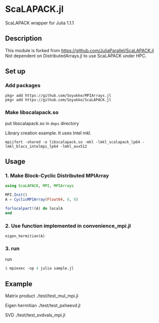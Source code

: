 # ScaLAPACK.jl

ScaLAPACK wrapper for Julia 1.1.1

## Description

This module is forked from <https://github.com/JuliaParallel/ScaLAPACK.jl>
Not dependent on DistributedArrays.jl to use ScaLAPACK under HPC.



## Set up

### Add packages

```
pkg> add https://github.com/Soyukke/MPIArrays.jl
pkg> add https://github.com/Soyukke/ScaLAPACK.jl
```

### Make libscalapack.so

put libscalapack.so in `deps` directory

Library creation example. It uses Intel mkl.
```
mpiifort -shared -o libscalapack.so -mkl -lmkl_scalapack_lp64 -lmkl_blacs_intelmpi_lp64 -lmkl_avx512
```



## Usage

### 1. Make Block-Cyclic Distributed MPIArray

```julia
using ScaLAPACK, MPI, MPIArrays

MPI.Init()
A = CyclicMPIArray(Float64, 8, 8)

forlocalpart!(A) do localA
end
```

### 2. Use function implemented in convenience_mpi.jl

```
eigen_hermitian(A)
```

### 3. run

run
```julia
$ mpiexec -np 4 julia sample.jl
```




## Example

Matrix product
./test/test_mul_mpi.jl

Eigen hermitian
./test/test_pxheevd.jl

SVD
./test/test_svdvals_mpi.jl
